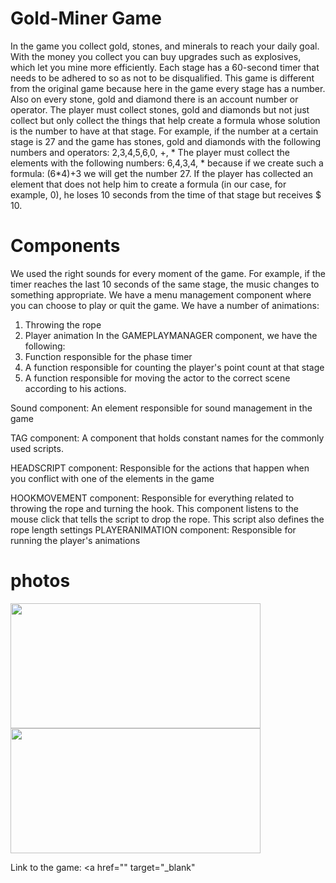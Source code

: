 # Gold-Miner Game
In the game you collect gold, stones, and minerals to reach your daily goal. With the money you collect you can buy upgrades such as explosives, which let you mine more efficiently. 
Each stage has a 60-second timer that needs to be adhered to so as not to be disqualified.
This game is different from the original game because here in the game every stage has a number. Also on every stone, gold and diamond there is an account number or operator. The player must collect stones, gold and diamonds but not just collect but only collect the things that help create a formula whose solution is the number to have at that stage.
For example, if the number at a certain stage is 27 and the game has stones, gold and diamonds with the following numbers and operators: 2,3,4,5,6,0, +, *
The player must collect the elements with the following numbers: 6,4,3,4, * because if we create such a formula: (6*4)+3 we will get the number 27.
If the player has collected an element that does not help him to create a formula (in our case, for example, 0), he loses 10 seconds from the time of that stage but receives $ 10.

# Components

We used the right sounds for every moment of the game. For example, if the timer reaches the last 10 seconds of the same stage, the music changes to something appropriate.
We have a menu management component where you can choose to play or quit the game.
We have a number of animations:
1. Throwing the rope
2. Player animation
In the GAMEPLAYMANAGER component, we have the following:
1. Function responsible for the phase timer
2. A function responsible for counting the player's point count at that stage
3. A function responsible for moving the actor to the correct scene according to his actions.

Sound component:
An element responsible for sound management in the game

TAG component:
A component that holds constant names for the commonly used scripts.

HEADSCRIPT component:
Responsible for the actions that happen when you conflict with one of the elements in the game

HOOKMOVEMENT component:
Responsible for everything related to throwing the rope and turning the hook. This component listens to the mouse click that tells the script to drop the rope.
This script also defines the rope length settings
PLAYERANIMATION component:
Responsible for running the player's animations

# photos

<img src="https://github.com/shaykeshok/unity-Ex3/blob/master/images/Capture2.PNG" width="400px" height="200px">

<img src="https://github.com/shaykeshok/unity-Ex3/blob/master/images/Capture2.PNG" width="400px" height="200px">

Link to the game: <a href="" target="_blank"
